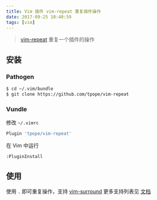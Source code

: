 ```yaml
---
title: Vim 插件 vim-repeat 重复插件操作
date: 2017-09-25 10:40:59
tags: [vim]
---
```


> [vim-repeat](https://github.com/tpope/vim-repeat) 重复一个插件的操作

<!-- more -->
<!-- toc -->
## 安装
### Pathogen
```bash
$ cd ~/.vim/bundle
$ git clone https://github.com/tpope/vim-repeat
```

### Vundle
修改 `~/.vimrc`
```bash
Plugin 'tpope/vim-repeat'
```
在 Vim 中运行
```bash
:PluginInstall
```

## 使用
使用 `.` 即可重复操作，支持 [vim-surround](/2017/09/25/vim-plugin-surround/)
更多支持列表见 [文档](https://github.com/tpope/vim-repeat#repeatvim)
